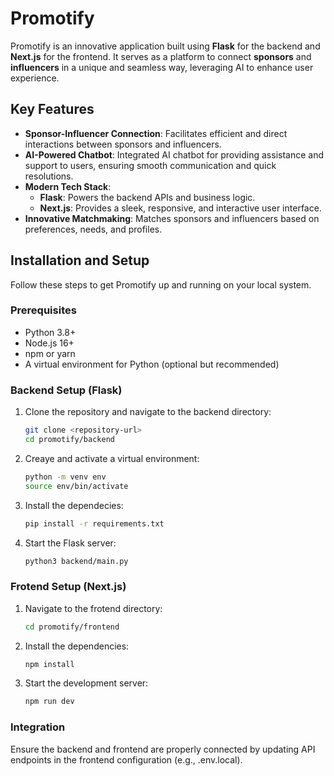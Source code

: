 # Promotify

Promotify is an innovative application built using **Flask** for the backend and **Next.js** for the frontend. It serves as a platform to connect **sponsors** and **influencers** in a unique and seamless way, leveraging AI to enhance user experience.

## Key Features

- **Sponsor-Influencer Connection**: Facilitates efficient and direct interactions between sponsors and influencers.
- **AI-Powered Chatbot**: Integrated AI chatbot for providing assistance and support to users, ensuring smooth communication and quick resolutions.
- **Modern Tech Stack**:
  - **Flask**: Powers the backend APIs and business logic.
  - **Next.js**: Provides a sleek, responsive, and interactive user interface.
- **Innovative Matchmaking**: Matches sponsors and influencers based on preferences, needs, and profiles.

## Installation and Setup

Follow these steps to get Promotify up and running on your local system.

### Prerequisites

- Python 3.8+
- Node.js 16+
- npm or yarn
- A virtual environment for Python (optional but recommended)

### Backend Setup (Flask)

1. Clone the repository and navigate to the backend directory:
   ```bash
   git clone <repository-url>
   cd promotify/backend
    ```

2. Creaye and activate a virtual environment:
    ```bash
    python -m venv env
    source env/bin/activate
    ```
3. Install the dependecies:
    ```bash
    pip install -r requirements.txt
    ```
4. Start the Flask server:
    ```bash
    python3 backend/main.py
    ```

### Frotend Setup (Next.js)

1. Navigate to the frotend directory:
    ```bash
    cd promotify/frontend
    ```
2. Install the dependencies:
    ```bash
    npm install 
    ```
3. Start the development server:
    ```bash
    npm run dev 
    ```

### Integration 

Ensure the backend and frontend are properly connected by updating API endpoints in the frontend configuration (e.g., .env.local).
